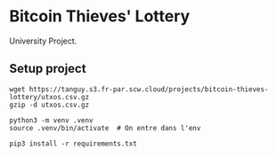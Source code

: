 # Bitcoin Thieves' Lottery

University Project.

## Setup project

```shell
wget https://tanguy.s3.fr-par.scw.cloud/projects/bitcoin-thieves-lottery/utxos.csv.gz
gzip -d utxos.csv.gz

python3 -m venv .venv
source .venv/bin/activate  # On entre dans l'env

pip3 install -r requirements.txt
```
